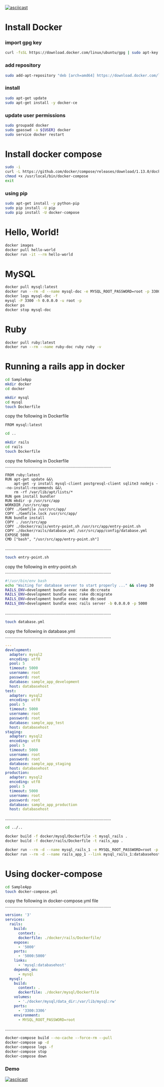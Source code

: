 [![asciicast](https://asciinema.org/a/121532.png)](https://asciinema.org/a/121532)

# Install Docker

### import gpg key
```bash
curl -fsSL https://download.docker.com/linux/ubuntu/gpg | sudo apt-key add -
```

### add repository
```bash
sudo add-apt-repository "deb [arch=amd64] https://download.docker.com/linux/ubuntu $(lsb_release -cs) stable"
```

### install
```bash
sudo apt-get update
sudo apt-get install -y docker-ce
```

### update user permissions
```bash
sudo groupadd docker
sudo gpasswd -a ${USER} docker
sudo service docker restart
```

# Install docker compose
```bash
sudo -i
curl -L https://github.com/docker/compose/releases/download/1.13.0/docker-compose-`uname -s`-`uname -m` > /usr/local/bin/docker-compose
chmod +x /usr/local/bin/docker-compose
exit
```

### using pip
```bash
sudo apt-get install -y python-pip
sudo pip install -U pip
sudo pip install -U docker-compose
```

# Hello, World!
```bash
docker images
docker pull hello-world
docker run -it --rm hello-world
```

# MySQL
```bash
docker pull mysql:latest
docker run --rm -d --name mysql-doc -e MYSQL_ROOT_PASSWORD=root -p 3300:3306 mysql
docker logs mysql-doc -f
mysql -P 3300 -h 0.0.0.0 -u root -p
docker ps
docker stop mysql-doc
```
# Ruby
```bash
docker pull ruby:latest
docker run --rm --name ruby-doc ruby ruby -v
```

# Running a rails app in docker
```bash
cd SampleApp
mkdir docker
cd docker

mkdir mysql
cd mysql
touch Dockerfile
```
copy the following in Dockerfile
```
FROM mysql:latest
```
```bash
cd ..

mkdir rails
cd rails
touch Dockerfile
```
copy the following in Dockerfile
......................................................................................
```
FROM ruby:latest
RUN apt-get update &&\
    apt-get -y install mysql-client postgresql-client sqlite3 nodejs --no-install-recommends &&\
    rm -rf /var/lib/apt/lists/*
RUN gem install bundler
RUN mkdir -p /usr/src/app
WORKDIR /usr/src/app
COPY ./Gemfile /usr/src/app/
COPY ./Gemfile.lock /usr/src/app/
RUN bundle install
COPY . /usr/src/app
COPY ./docker/rails/entry-point.sh /usr/src/app/entry-point.sh
COPY ./docker/rails/database.yml /usr/src/app/config/database.yml
EXPOSE 5000
CMD ["bash", "/usr/src/app/entry-point.sh"]
```
......................................................................................
```bash
touch entry-point.sh
```
copy the following in entry-point.sh
......................................................................................
```bash
#!/usr/bin/env bash
echo "Waiting for database server to start properly ..." && sleep 30
RAILS_ENV=development bundle exec rake db:create
RAILS_ENV=development bundle exec rake db:migrate
RAILS_ENV=development bundle exec rake db:seed
RAILS_ENV=development bundle exec rails server -b 0.0.0.0 -p 5000
```
......................................................................................
```bash
touch database.yml
```
copy the following in database.yml
......................................................................................
```yaml
---
development:
  adapter: mysql2
  encoding: utf8
  pool: 5
  timeout: 5000
  username: root
  password: root
  database: sample_app_development
  host: databasehost
test:
  adapter: mysql2
  encoding: utf8
  pool: 5
  timeout: 5000
  username: root
  password: root
  database: sample_app_test
  host: databasehost
staging:
  adapter: mysql2
  encoding: utf8
  pool: 5
  timeout: 5000
  username: root
  password: root
  database: sample_app_staging
  host: databasehost
production:
  adapter: mysql2
  encoding: utf8
  pool: 5
  timeout: 5000
  username: root
  password: root
  database: sample_app_production
  host: databasehost
```
......................................................................................
```bash
cd ../..

docker build -f docker/mysql/Dockerfile -t mysql_rails .
docker build -f docker/rails/Dockerfile -t rails_app .

docker run --rm -d --name mysql_rails_1 -e MYSQL_ROOT_PASSWORD=root -p 3300:3306 mysql_rails
docker run --rm -d --name rails_app_1 --link mysql_rails_1:databasehost -p 5000:5000 rails_app
```

# Using docker-compose
```bash
cd SampleApp
touch docker-compose.yml
```
copy the following in docker-compose.yml file
......................................................................................
```yaml
version: '3'
services:
  rails:
    build:
      context: .
      dockerfile: ./docker/rails/Dockerfile/
    expose:
      - '5000'
    ports:
      - '5000:5000'
    links:
      - 'mysql:databasehost'
    depends_on:
      - mysql
  mysql:
    build:
      context: .
      dockerfile: ./docker/mysql/Dockerfile
    volumes:
      - './docker/mysql/data_dir:/var/lib/mysql:rw'
    ports:
      - '3300:3306'
    environment:
      - MYSQL_ROOT_PASSWORD=root
```
......................................................................................
```bash
docker-compose build --no-cache --force-rm --pull
docker-compose up -d
docker-compose logs -f
docker-compose stop
docker-compose down
```

### Demo

[![asciicast](https://asciinema.org/a/121534.png)](https://asciinema.org/a/121534)
